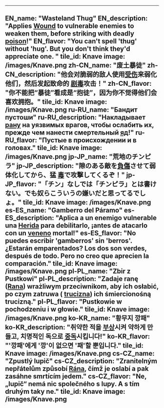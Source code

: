 ---

EN_name: "Wasteland Thug"
EN_description: "Applies <u>Wound</u> to vulnerable enemies to weaken them, before striking with deadly  <u>poison</u>!"
EN_flavor: "You can't spell 'thug' without 'hug'. But you don't think they'd appreciate one.
"
tile_id: Knave
image: /images/Knave.png
zh-CN_name: "废土暴徒"
zh-CN_description: "他会对脆弱的敌人使用<u>受伤</u>来弱化他们，然后发起致命的 <u>剧毒</u>攻击！"
zh-CN_flavor: "你不能把“暴徒”看成是“抱徒”，因为你不觉得他们会喜欢拥抱。"
tile_id: Knave
image: /images/Knave.png
ru-RU_name: "Бандит пустоши"
ru-RU_description: "Накладывает <u>рану</u> на уязвимых врагов, чтобы ослабить их, прежде чем нанести смертельный  <u>яд</u>!"
ru-RU_flavor: "Пустые в происхождении и в головах."
tile_id: Knave
image: /images/Knave.png
jp-JP_name: "荒地のチンピラ"
jp-JP_description: "隙のある敵を<u>負傷</u>させて弱体化してから、猛 <u>毒</u>で攻撃してくるぞ！"
jp-JP_flavor: "「チン」なしでは「チンピラ」とは書けない。でも奴らこういうの嫌いだと思ってるでしょ。"
tile_id: Knave
image: /images/Knave.png
es-ES_name: "Gamberro del Páramo"
es-ES_description: "Aplica a un enemigo vulnerable una <u>Herida</u> para debilitarlo, ¡antes de atacarlo con un  <u>veneno</u> mortal!"
es-ES_flavor: "No puedes escribir 'gamberros' sin 'berros'. ¿Estarán emparentados? Los dos son verdes, después de todo. Pero no creo que aprecien la comparación."
tile_id: Knave
image: /images/Knave.png
pl-PL_name: "Zbir z Pustkowi"
pl-PL_description: "Zadaje ranę (<u>Rana</u>) wrażliwym przeciwnikom, aby ich osłabić, po czym zatruwa ( <u>trucizna</u>) ich śmiercionośną trucizną."
pl-PL_flavor: "Pustkowie w pochodzeniu i w głowie."
tile_id: Knave
image: /images/Knave.png
ko-KR_name: "황무지 깡패"
ko-KR_description: "취약한 적을 <u>부상</u>시켜 약하게 만들고, 치명적인 독으로  <u>중독</u>시킵니다!"
ko-KR_flavor: "'깡패'에게 '깡'이 없으면 '패'할 뿐입니다."
tile_id: Knave
image: /images/Knave.png
cs-CZ_name: "Zpustlý lupič"
cs-CZ_description: "Zranitelným nepřátelům způsobí <u>Rána</u>, čímž je oslabí a pak zasáhne smrtícím jedem."
cs-CZ_flavor: "Ne, „lupič“ nemá nic společného s lupy. A s tím druhým taky ne."
tile_id: Knave
image: /images/Knave.png
---
